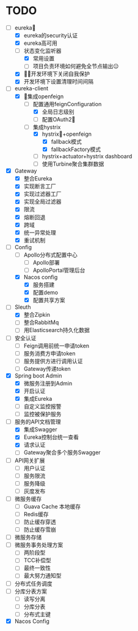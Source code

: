 # TODO

- [ ] eureka🚩
  - [x] eureka的security认证
  - [x] eureka高可用
  - [ ] 状态变化监听器
    - [x] 常用设置
    - [ ] 项目负责环境如何避免全节点输出😑
  - [x] 开发环境下关闭自我保护
  - [x] 开发环境下设置清理时间间隔
- [ ] eureka-client
  - [x] 集成openfeign
    - [ ] 配置通用feignConfiguration
      - [x] 全局日志级别
      - [ ] 配置OAuth2🤯
    - [ ] 集成hystrix
      - [x] hystrix+openfeign
        - [x] fallback模式
        - [x] fallbackFactory模式
      - [ ] hystrix+actuator+hystrix dashboard
      - [ ] 使用Turbine聚合集群数据
- [x] Gateway
  - [x] 整合Eureka
  - [x] 实现断言工厂
  - [x] 实现过滤器工厂
  - [x] 实现全局过滤器
  - [x] 限流
  - [x] 熔断回退
  - [x] 跨域
  - [x] 统一异常处理
  - [x] 重试机制
- [ ] Config
  - [ ] Apollo分布式配置中心
    - [ ] Apollo部署
    - [ ] ApolloPortal管理后台
  - [x] Nacos config
    - [x] 服务搭建
    - [x] 配置demo
    - [x] 配置共享方案
- [ ] Sleuth
  - [x] 整合Zipkin
  - [ ] 整合RabbitMq
  - [ ] 用Elasticsearch持久化数据
- [ ] 安全认证
  - [ ] Feign调用前统一申请token
  - [ ] 服务消费方申请token
  - [ ] 服务提供方进行调用认证
  - [ ] Gateway传递token
- [x] Spring boot Admin
  - [x] 微服务注册到Admin
  - [x] 开启认证
  - [x] 集成Eureka
  - [ ] 自定义监控报警
  - [ ] 监控被保护服务
- [ ] 服务的API文档管理
  - [x] 集成Swagger
  - [x] Eureka控制台统一查看
  - [x] 请求认证
  - [ ] Gateway聚合多个服务Swagger
- [ ] API网关扩展
  - [ ] 用户认证
  - [ ] 服务限流
  - [ ] 服务降级
  - [ ] 灰度发布
- [ ] 微服务缓存
  - [ ] Guava Cache 本地缓存
  - [ ] Redis缓存
  - [ ] 防止缓存穿透
  - [ ] 防止缓存雪崩
- [ ] 微服务存储
- [ ] 微服务事务处理方案
  - [ ] 两阶段型
  - [ ] TCC补偿型
  - [ ] 最终一致性
  - [ ] 最大努力通知型
- [ ] 分布式任务调度
- [ ] 分库分表方案
  - [ ] 读写分离
  - [ ] 分库分表
  - [ ] 分布式主键
- [x] Nacos Config
